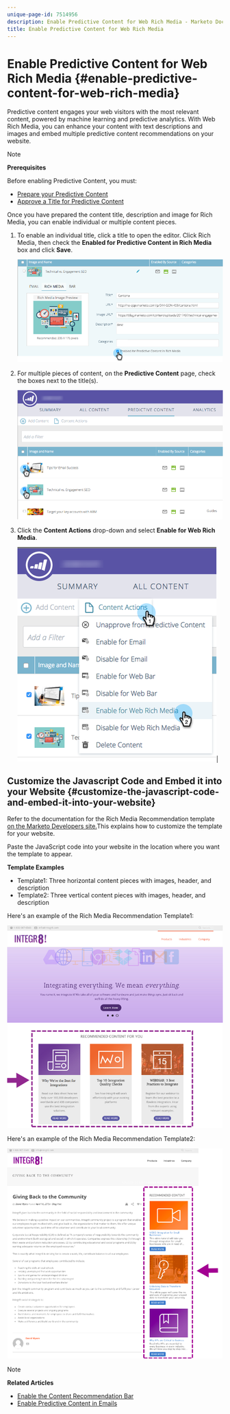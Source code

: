 ```yaml
---
unique-page-id: 7514956
description: Enable Predictive Content for Web Rich Media - Marketo Docs - Product Documentation
title: Enable Predictive Content for Web Rich Media
---
```


# Enable Predictive Content for Web Rich Media {#enable-predictive-content-for-web-rich-media}

Predictive content engages your web visitors with the most relevant content, powered by machine learning and predictive analytics. With Web Rich Media, you can enhance your content with text descriptions and images and embed multiple predictive content recommendations on your website.

>[!NOTE]
>
>**Prerequisites**
>
>Before enabling Predictive Content, you must:
>
>* [Prepare your Predictive Content](http://docs.marketo.com/display/docs/edit+predictive+content)
>* [Approve a Title for Predictive Content](../../../product-docs/predictive-content/working-with-all-content/approve-a-title-for-predictive-content.md)
>

Once you have prepared the content title, description and image for Rich Media, you can enable individual or multiple content pieces.

1. To enable an individual title, click a title to open the editor. Click Rich Media, then check the **Enabled for Predictive Content in Rich Media** box and click **Save**.

   ![](assets/image2017-10-3-9-3a50-3a29.png)

1. For multiple pieces of content, on the **Predictive Content** page, check the boxes next to the title(s). 

     ![](assets/image2017-10-3-10-3a0-3a42.png)

1. Click the **Content Actions** drop-down and select **Enable for Web Rich Media**.

   ![](assets/image2017-10-3-10-3a2-3a6.png)|

## Customize the Javascript Code and Embed it into your Website  {#customize-the-javascript-code-and-embed-it-into-your-website}

Refer to the documentation for the Rich Media Recommendation template [on the Marketo Developers site.](http://developers.marketo.com/documentation/websites/rtp-rich-media-recommendations-api)This explains how to customize the template for your website.

Paste the JavaScript code into your website in the location where you want the template to appear.

**Template Examples**

* Template1: Three horizontal content pieces with images, header, and description
* Template2: Three vertical content pieces with images, header, and description

Here's an example of the Rich Media Recommendation Template1:

![](assets/image2015-6-1-17-3a8-3a33.png)

Here's an example of the Rich Media Recommendation Template2:

![](assets/image2015-12-20-10-3a35-3a12.png)

>[!NOTE]
>
>**Related Articles**
>
>* [Enable the Content Recommendation Bar](enable-the-content-recommendation-bar.md)
>* [Enable Predictive Content in Emails](http://docs.marketo.com/x/vLit)
>


